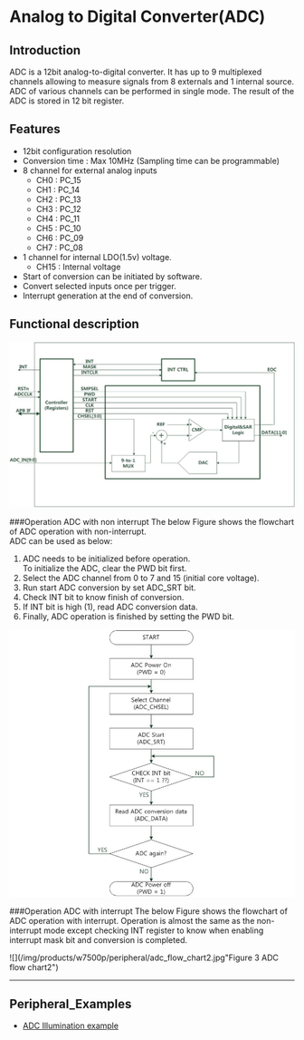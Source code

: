 # Analog to Digital Converter(ADC)


## Introduction

ADC is a 12bit analog-to-digital converter. It has up to 9 multiplexed channels allowing to measure signals from 8 externals and 1 internal source. 
ADC of various channels can be performed in single mode. The result of the ADC is stored in 12 bit register.


## Features 

  * 12bit configuration resolution
  * Conversion time : Max 10MHz (Sampling time can be programmable)
  * 8 channel for external analog inputs
    * CH0 : PC_15
    * CH1 : PC_14
    * CH2 : PC_13
    * CH3 : PC_12
    * CH4 : PC_11
    * CH5 : PC_10
    * CH6 : PC_09
    * CH7 : PC_08
  * 1 channel for internal LDO(1.5v) voltage.
    * CH15 : Internal voltage
  * Start of conversion can be initiated by software.
  * Convert selected inputs once per trigger.
  * Interrupt generation at the end of conversion.


## Functional description

![](/img/products/w7500p/peripheral/adc_block_diagram.jpg "Figure 1 ADC block diagram")


###Operation ADC with non interrupt
The below Figure shows the flowchart of ADC operation with non-interrupt.   
ADC can be used as below:  

1. ADC needs to be initialized before operation.  
To initialize the ADC, clear the PWD bit first.  
2. Select the ADC channel from 0 to 7 and 15 (initial core voltage).  
3. Run start ADC conversion by set ADC_SRT bit.  
4. Check INT bit to know finish of conversion.  
5. If INT bit is high (1), read ADC conversion data.  
6. Finally, ADC operation is finished by setting the PWD bit.  


![](/img/products/w7500p/peripheral/adc_flow_chart.jpg "Figure 2 ADC flow chart")

###Operation ADC with interrupt
The below Figure shows the flowchart of ADC operation with interrupt. 
Operation is almost the same as the non-interrupt mode except checking INT register to know when enabling interrupt mask bit and conversion is completed. 


![](/img/products/w7500p/peripheral/adc_flow_chart2.jpg"Figure 3 ADC flow chart2")

------------------------------

## Peripheral_Examples
- [ADC Illumination example](illumination_sensor.md)
